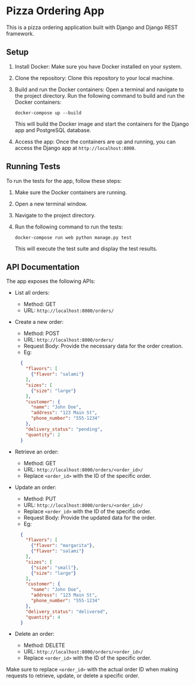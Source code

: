 # Pizza Ordering App

This is a pizza ordering application built with Django and Django REST framework.

## Setup

1. Install Docker: Make sure you have Docker installed on your system.

2. Clone the repository: Clone this repository to your local machine.

3. Build and run the Docker containers: Open a terminal and navigate to the project directory. Run the following command to build and run the Docker containers:

   ```
   docker-compose up --build
   ```

   This will build the Docker image and start the containers for the Django app and PostgreSQL database.

4. Access the app: Once the containers are up and running, you can access the Django app at `http://localhost:8000`.

## Running Tests

To run the tests for the app, follow these steps:

1. Make sure the Docker containers are running.

2. Open a new terminal window.

3. Navigate to the project directory.

4. Run the following command to run the tests:

   ```
   docker-compose run web python manage.py test
   ```

   This will execute the test suite and display the test results.

## API Documentation

The app exposes the following APIs:

- List all orders:
  - Method: GET
  - URL: `http://localhost:8000/orders/`

- Create a new order:
  - Method: POST
  - URL: `http://localhost:8000/orders/`
  - Request Body: Provide the necessary data for the order creation.
  - Eg:
  ```json
    {
      "flavors": [
        {"flavor": "salami"}
      ],
      "sizes": [
        {"size": "large"}
      ],
      "customer": {
        "name": "John Doe",
        "address": "123 Main St",
        "phone_number": "555-1234"
      },
      "delivery_status": "pending",
      "quantity": 2
    }
    ```

- Retrieve an order:
  - Method: GET
  - URL: `http://localhost:8000/orders/<order_id>/`
  - Replace `<order_id>` with the ID of the specific order.

- Update an order:
  - Method: PUT
  - URL: `http://localhost:8000/orders/<order_id>/`
  - Replace `<order_id>` with the ID of the specific order.
  - Request Body: Provide the updated data for the order.
  - Eg:
  ```json
    {
      "flavors": [
        {"flavor": "margarita"},
        {"flavor": "salami"}
      ],
      "sizes": [
        {"size": "small"},
        {"size": "large"}
      ],
      "customer": {
        "name": "John Doe",
        "address": "123 Main St",
        "phone_number": "555-1234"
      },
      "delivery_status": "delivered",
      "quantity": 4
    }
    ```

- Delete an order:
  - Method: DELETE
  - URL: `http://localhost:8000/orders/<order_id>/`
  - Replace `<order_id>` with the ID of the specific order.

Make sure to replace `<order_id>` with the actual order ID when making requests to retrieve, update, or delete a specific order.